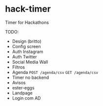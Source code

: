 # hack-timer
Timer for Hackathons

TODO:
 - Design (britto)
 - Config screen 
 - Auth Instagram
 - Auth Twitter
 - Social Media Wall
 - Filtros
 - Agenda `POST /agenda/csv` `GET /agenda/csv`
 - Timer no backend
 - Avisos
 - ester-eggs
 - Landpage
 - Login com AD